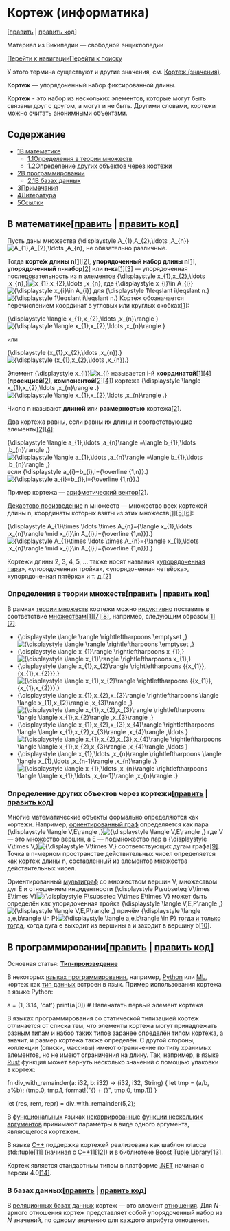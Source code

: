 

# Кортеж (информатика)

[[править](https://ru.wikipedia.org/w/index.php?title=%D0%9A%D0%BE%D1%80%D1%82%D0%B5%D0%B6_(%D0%B8%D0%BD%D1%84%D0%BE%D1%80%D0%BC%D0%B0%D1%82%D0%B8%D0%BA%D0%B0)&veaction=edit&section=0 "Править преамбулу") | [править код](https://ru.wikipedia.org/w/index.php?title=%D0%9A%D0%BE%D1%80%D1%82%D0%B5%D0%B6_(%D0%B8%D0%BD%D1%84%D0%BE%D1%80%D0%BC%D0%B0%D1%82%D0%B8%D0%BA%D0%B0)&action=edit&section=0&summary=/*%20%D0%9F%D1%80%D0%B5%D0%B0%D0%BC%D0%B1%D1%83%D0%BB%D0%B0%20*/%20 "Править преамбулу")]

Материал из Википедии — свободной энциклопедии

[Перейти к навигации](https://ru.wikipedia.org/wiki/%D0%9A%D0%BE%D1%80%D1%82%D0%B5%D0%B6_(%D0%B8%D0%BD%D1%84%D0%BE%D1%80%D0%BC%D0%B0%D1%82%D0%B8%D0%BA%D0%B0)#mw-head)[Перейти к поиску](https://ru.wikipedia.org/wiki/%D0%9A%D0%BE%D1%80%D1%82%D0%B5%D0%B6_(%D0%B8%D0%BD%D1%84%D0%BE%D1%80%D0%BC%D0%B0%D1%82%D0%B8%D0%BA%D0%B0)#searchInput)

У этого термина существуют и другие значения, см. [Кортеж (значения)](https://ru.wikipedia.org/wiki/%D0%9A%D0%BE%D1%80%D1%82%D0%B5%D0%B6_(%D0%B7%D0%BD%D0%B0%D1%87%D0%B5%D0%BD%D0%B8%D1%8F) "Кортеж (значения)").

**Кортеж** — упорядоченный набор фиксированной длины.

**Кортеж** - это набор из нескольких элементов, которые могут быть связаны друг с другом, а могут и не быть. Другими словами, кортежи можно считать анонимными объектами.

## Содержание

-   [1В математике](https://ru.wikipedia.org/wiki/%D0%9A%D0%BE%D1%80%D1%82%D0%B5%D0%B6_(%D0%B8%D0%BD%D1%84%D0%BE%D1%80%D0%BC%D0%B0%D1%82%D0%B8%D0%BA%D0%B0)#%D0%92_%D0%BC%D0%B0%D1%82%D0%B5%D0%BC%D0%B0%D1%82%D0%B8%D0%BA%D0%B5)
    -   [1.1Определения в теории множеств](https://ru.wikipedia.org/wiki/%D0%9A%D0%BE%D1%80%D1%82%D0%B5%D0%B6_(%D0%B8%D0%BD%D1%84%D0%BE%D1%80%D0%BC%D0%B0%D1%82%D0%B8%D0%BA%D0%B0)#%D0%9E%D0%BF%D1%80%D0%B5%D0%B4%D0%B5%D0%BB%D0%B5%D0%BD%D0%B8%D1%8F_%D0%B2_%D1%82%D0%B5%D0%BE%D1%80%D0%B8%D0%B8_%D0%BC%D0%BD%D0%BE%D0%B6%D0%B5%D1%81%D1%82%D0%B2)
    -   [1.2Определение других объектов через кортежи](https://ru.wikipedia.org/wiki/%D0%9A%D0%BE%D1%80%D1%82%D0%B5%D0%B6_(%D0%B8%D0%BD%D1%84%D0%BE%D1%80%D0%BC%D0%B0%D1%82%D0%B8%D0%BA%D0%B0)#%D0%9E%D0%BF%D1%80%D0%B5%D0%B4%D0%B5%D0%BB%D0%B5%D0%BD%D0%B8%D0%B5_%D0%B4%D1%80%D1%83%D0%B3%D0%B8%D1%85_%D0%BE%D0%B1%D1%8A%D0%B5%D0%BA%D1%82%D0%BE%D0%B2_%D1%87%D0%B5%D1%80%D0%B5%D0%B7_%D0%BA%D0%BE%D1%80%D1%82%D0%B5%D0%B6%D0%B8)
-   [2В программировании](https://ru.wikipedia.org/wiki/%D0%9A%D0%BE%D1%80%D1%82%D0%B5%D0%B6_(%D0%B8%D0%BD%D1%84%D0%BE%D1%80%D0%BC%D0%B0%D1%82%D0%B8%D0%BA%D0%B0)#%D0%92_%D0%BF%D1%80%D0%BE%D0%B3%D1%80%D0%B0%D0%BC%D0%BC%D0%B8%D1%80%D0%BE%D0%B2%D0%B0%D0%BD%D0%B8%D0%B8)
    -   [2.1В базах данных](https://ru.wikipedia.org/wiki/%D0%9A%D0%BE%D1%80%D1%82%D0%B5%D0%B6_(%D0%B8%D0%BD%D1%84%D0%BE%D1%80%D0%BC%D0%B0%D1%82%D0%B8%D0%BA%D0%B0)#%D0%92_%D0%B1%D0%B0%D0%B7%D0%B0%D1%85_%D0%B4%D0%B0%D0%BD%D0%BD%D1%8B%D1%85)
-   [3Примечания](https://ru.wikipedia.org/wiki/%D0%9A%D0%BE%D1%80%D1%82%D0%B5%D0%B6_(%D0%B8%D0%BD%D1%84%D0%BE%D1%80%D0%BC%D0%B0%D1%82%D0%B8%D0%BA%D0%B0)#%D0%9F%D1%80%D0%B8%D0%BC%D0%B5%D1%87%D0%B0%D0%BD%D0%B8%D1%8F)
-   [4Литература](https://ru.wikipedia.org/wiki/%D0%9A%D0%BE%D1%80%D1%82%D0%B5%D0%B6_(%D0%B8%D0%BD%D1%84%D0%BE%D1%80%D0%BC%D0%B0%D1%82%D0%B8%D0%BA%D0%B0)#%D0%9B%D0%B8%D1%82%D0%B5%D1%80%D0%B0%D1%82%D1%83%D1%80%D0%B0)
-   [5Ссылки](https://ru.wikipedia.org/wiki/%D0%9A%D0%BE%D1%80%D1%82%D0%B5%D0%B6_(%D0%B8%D0%BD%D1%84%D0%BE%D1%80%D0%BC%D0%B0%D1%82%D0%B8%D0%BA%D0%B0)#%D0%A1%D1%81%D1%8B%D0%BB%D0%BA%D0%B8)

## В математике[[править](https://ru.wikipedia.org/w/index.php?title=%D0%9A%D0%BE%D1%80%D1%82%D0%B5%D0%B6_(%D0%B8%D0%BD%D1%84%D0%BE%D1%80%D0%BC%D0%B0%D1%82%D0%B8%D0%BA%D0%B0)&veaction=edit&section=1 "Редактировать раздел «В математике»") | [править код](https://ru.wikipedia.org/w/index.php?title=%D0%9A%D0%BE%D1%80%D1%82%D0%B5%D0%B6_(%D0%B8%D0%BD%D1%84%D0%BE%D1%80%D0%BC%D0%B0%D1%82%D0%B8%D0%BA%D0%B0)&action=edit&section=1 "Редактировать раздел «В математике»")]

Пусть даны множества {\displaystyle A_{1},A_{2},\ldots ,A_{n}}![A_{1},A_{2},\ldots ,A_{n}](https://wikimedia.org/api/rest_v1/media/math/render/svg/83d4d8a587f2b5a98e63b4054c605f6ecc8b71e7), не обязательно различные.

Тогда **корте́ж длины n**[[1]](https://ru.wikipedia.org/wiki/%D0%9A%D0%BE%D1%80%D1%82%D0%B5%D0%B6_(%D0%B8%D0%BD%D1%84%D0%BE%D1%80%D0%BC%D0%B0%D1%82%D0%B8%D0%BA%D0%B0)#cite_note-_01b314bbc0bab747-1)[[2]](https://ru.wikipedia.org/wiki/%D0%9A%D0%BE%D1%80%D1%82%D0%B5%D0%B6_(%D0%B8%D0%BD%D1%84%D0%BE%D1%80%D0%BC%D0%B0%D1%82%D0%B8%D0%BA%D0%B0)#cite_note-_fd6983ea1d750497-2), **упорядоченный набор длины n**[[1]](https://ru.wikipedia.org/wiki/%D0%9A%D0%BE%D1%80%D1%82%D0%B5%D0%B6_(%D0%B8%D0%BD%D1%84%D0%BE%D1%80%D0%BC%D0%B0%D1%82%D0%B8%D0%BA%D0%B0)#cite_note-_01b314bbc0bab747-1), **упорядоченный n-набор**[[2]](https://ru.wikipedia.org/wiki/%D0%9A%D0%BE%D1%80%D1%82%D0%B5%D0%B6_(%D0%B8%D0%BD%D1%84%D0%BE%D1%80%D0%BC%D0%B0%D1%82%D0%B8%D0%BA%D0%B0)#cite_note-_fd6983ea1d750497-2) или **n-ка**[[1]](https://ru.wikipedia.org/wiki/%D0%9A%D0%BE%D1%80%D1%82%D0%B5%D0%B6_(%D0%B8%D0%BD%D1%84%D0%BE%D1%80%D0%BC%D0%B0%D1%82%D0%B8%D0%BA%D0%B0)#cite_note-_01b314bbc0bab747-1)[[3]](https://ru.wikipedia.org/wiki/%D0%9A%D0%BE%D1%80%D1%82%D0%B5%D0%B6_(%D0%B8%D0%BD%D1%84%D0%BE%D1%80%D0%BC%D0%B0%D1%82%D0%B8%D0%BA%D0%B0)#cite_note-_6ad199ecd5aed01b-3) — упорядоченная последовательность из n элементов {\displaystyle x_{1},x_{2},\ldots ,x_{n},}![x_{1},x_{2},\ldots ,x_{n},](https://wikimedia.org/api/rest_v1/media/math/render/svg/cdce849f807aba5436eb6f37077398af863b312f) где {\displaystyle x_{i}\in A_{i}}![{\displaystyle x_{i}\in A_{i}}](https://wikimedia.org/api/rest_v1/media/math/render/svg/f8d60316634d8219f309194153e90d58d0a8078f) для {\displaystyle 1\leqslant i\leqslant n.}![{\displaystyle 1\leqslant i\leqslant n.}](https://wikimedia.org/api/rest_v1/media/math/render/svg/51225c9ad8c24e200ff837c1bb9a308e11267152) Кортеж обозначается перечислением координат в угловых или круглых скобках[[1]](https://ru.wikipedia.org/wiki/%D0%9A%D0%BE%D1%80%D1%82%D0%B5%D0%B6_(%D0%B8%D0%BD%D1%84%D0%BE%D1%80%D0%BC%D0%B0%D1%82%D0%B8%D0%BA%D0%B0)#cite_note-_01b314bbc0bab747-1):

{\displaystyle \langle x_{1},x_{2},\ldots ,x_{n}\rangle }![{\displaystyle \langle x_{1},x_{2},\ldots ,x_{n}\rangle }](https://wikimedia.org/api/rest_v1/media/math/render/svg/16d4da933c7d9bdc3a6bd5fd199f601aec934d25)

или

{\displaystyle (x_{1},x_{2},\ldots ,x_{n}).}![{\displaystyle (x_{1},x_{2},\ldots ,x_{n}).}](https://wikimedia.org/api/rest_v1/media/math/render/svg/2c10c3280798c4c41d81f4b3e63e8e0c8e77bc6c)

Элемент {\displaystyle x_{i}}![x_{i}](https://wikimedia.org/api/rest_v1/media/math/render/svg/e87000dd6142b81d041896a30fe58f0c3acb2158) называется i-й **координатой**[[1]](https://ru.wikipedia.org/wiki/%D0%9A%D0%BE%D1%80%D1%82%D0%B5%D0%B6_(%D0%B8%D0%BD%D1%84%D0%BE%D1%80%D0%BC%D0%B0%D1%82%D0%B8%D0%BA%D0%B0)#cite_note-_01b314bbc0bab747-1)[[4]](https://ru.wikipedia.org/wiki/%D0%9A%D0%BE%D1%80%D1%82%D0%B5%D0%B6_(%D0%B8%D0%BD%D1%84%D0%BE%D1%80%D0%BC%D0%B0%D1%82%D0%B8%D0%BA%D0%B0)#cite_note-_106ec53a4589783d-4) (**проекцией**[[2]](https://ru.wikipedia.org/wiki/%D0%9A%D0%BE%D1%80%D1%82%D0%B5%D0%B6_(%D0%B8%D0%BD%D1%84%D0%BE%D1%80%D0%BC%D0%B0%D1%82%D0%B8%D0%BA%D0%B0)#cite_note-_fd6983ea1d750497-2), **компонентой**[[2]](https://ru.wikipedia.org/wiki/%D0%9A%D0%BE%D1%80%D1%82%D0%B5%D0%B6_(%D0%B8%D0%BD%D1%84%D0%BE%D1%80%D0%BC%D0%B0%D1%82%D0%B8%D0%BA%D0%B0)#cite_note-_fd6983ea1d750497-2)[[4]](https://ru.wikipedia.org/wiki/%D0%9A%D0%BE%D1%80%D1%82%D0%B5%D0%B6_(%D0%B8%D0%BD%D1%84%D0%BE%D1%80%D0%BC%D0%B0%D1%82%D0%B8%D0%BA%D0%B0)#cite_note-_106ec53a4589783d-4)) кортежа {\displaystyle \langle x_{1},x_{2},\ldots ,x_{n}\rangle .}![{\displaystyle \langle x_{1},x_{2},\ldots ,x_{n}\rangle .}](https://wikimedia.org/api/rest_v1/media/math/render/svg/881fb00372c3594a0cb5d997ffa7c64981122520)

Число n называют **длиной** или **размерностью** кортежа[[2]](https://ru.wikipedia.org/wiki/%D0%9A%D0%BE%D1%80%D1%82%D0%B5%D0%B6_(%D0%B8%D0%BD%D1%84%D0%BE%D1%80%D0%BC%D0%B0%D1%82%D0%B8%D0%BA%D0%B0)#cite_note-_fd6983ea1d750497-2).

Два кортежа равны, если равны их длины и соответствующие элементы[[2]](https://ru.wikipedia.org/wiki/%D0%9A%D0%BE%D1%80%D1%82%D0%B5%D0%B6_(%D0%B8%D0%BD%D1%84%D0%BE%D1%80%D0%BC%D0%B0%D1%82%D0%B8%D0%BA%D0%B0)#cite_note-_fd6983ea1d750497-2)[[4]](https://ru.wikipedia.org/wiki/%D0%9A%D0%BE%D1%80%D1%82%D0%B5%D0%B6_(%D0%B8%D0%BD%D1%84%D0%BE%D1%80%D0%BC%D0%B0%D1%82%D0%B8%D0%BA%D0%B0)#cite_note-_106ec53a4589783d-4):

{\displaystyle \langle a_{1},\ldots ,a_{n}\rangle =\langle b_{1},\ldots ,b_{n}\rangle ,}![{\displaystyle \langle a_{1},\ldots ,a_{n}\rangle =\langle b_{1},\ldots ,b_{n}\rangle ,}](https://wikimedia.org/api/rest_v1/media/math/render/svg/82b656d468bad9d90c28c5c391a2c753218b2772) если {\displaystyle a_{i}=b_{i},i={\overline {1,n}}.}![{\displaystyle a_{i}=b_{i},i={\overline {1,n}}.}](https://wikimedia.org/api/rest_v1/media/math/render/svg/d3a56f3f843a21b531843457c29902c75f0904e6)

Пример кортежа — [арифметический вектор](https://ru.wikipedia.org/wiki/%D0%90%D1%80%D0%B8%D1%84%D0%BC%D0%B5%D1%82%D0%B8%D1%87%D0%B5%D1%81%D0%BA%D0%B8%D0%B9_%D0%B2%D0%B5%D0%BA%D1%82%D0%BE%D1%80 "Арифметический вектор")[[2]](https://ru.wikipedia.org/wiki/%D0%9A%D0%BE%D1%80%D1%82%D0%B5%D0%B6_(%D0%B8%D0%BD%D1%84%D0%BE%D1%80%D0%BC%D0%B0%D1%82%D0%B8%D0%BA%D0%B0)#cite_note-_fd6983ea1d750497-2).

[Декартово произведение](https://ru.wikipedia.org/wiki/%D0%94%D0%B5%D0%BA%D0%B0%D1%80%D1%82%D0%BE%D0%B2%D0%BE_%D0%BF%D1%80%D0%BE%D0%B8%D0%B7%D0%B2%D0%B5%D0%B4%D0%B5%D0%BD%D0%B8%D0%B5 "Декартово произведение") n множеств — множество всех кортежей длины n, координаты которых взяты из этих множеств[[1]](https://ru.wikipedia.org/wiki/%D0%9A%D0%BE%D1%80%D1%82%D0%B5%D0%B6_(%D0%B8%D0%BD%D1%84%D0%BE%D1%80%D0%BC%D0%B0%D1%82%D0%B8%D0%BA%D0%B0)#cite_note-_01b314bbc0bab747-1)[[5]](https://ru.wikipedia.org/wiki/%D0%9A%D0%BE%D1%80%D1%82%D0%B5%D0%B6_(%D0%B8%D0%BD%D1%84%D0%BE%D1%80%D0%BC%D0%B0%D1%82%D0%B8%D0%BA%D0%B0)#cite_note-_a06e4245485ddd24-5)[[6]](https://ru.wikipedia.org/wiki/%D0%9A%D0%BE%D1%80%D1%82%D0%B5%D0%B6_(%D0%B8%D0%BD%D1%84%D0%BE%D1%80%D0%BC%D0%B0%D1%82%D0%B8%D0%BA%D0%B0)#cite_note-_d3e31e4015aeed0e-6):

{\displaystyle A_{1}\times \ldots \times A_{n}=\{\langle x_{1},\ldots ,x_{n}\rangle \mid x_{i}\in A_{i},i={\overline {1,n}}\}.}![{\displaystyle A_{1}\times \ldots \times A_{n}=\{\langle x_{1},\ldots ,x_{n}\rangle \mid x_{i}\in A_{i},i={\overline {1,n}}\}.}](https://wikimedia.org/api/rest_v1/media/math/render/svg/ca9c86c91de36f1d09ceac89604e819f95acd698)

Кортежи длины 2, 3, 4, 5, … также носят названия «[упорядоченная пара](https://ru.wikipedia.org/wiki/%D0%A3%D0%BF%D0%BE%D1%80%D1%8F%D0%B4%D0%BE%D1%87%D0%B5%D0%BD%D0%BD%D0%B0%D1%8F_%D0%BF%D0%B0%D1%80%D0%B0 "Упорядоченная пара")», «упорядоченная тройка», «упорядоченная четвёрка», «упорядоченная пятёрка» и т. д.[[2]](https://ru.wikipedia.org/wiki/%D0%9A%D0%BE%D1%80%D1%82%D0%B5%D0%B6_(%D0%B8%D0%BD%D1%84%D0%BE%D1%80%D0%BC%D0%B0%D1%82%D0%B8%D0%BA%D0%B0)#cite_note-_fd6983ea1d750497-2)

### Определения в теории множеств[[править](https://ru.wikipedia.org/w/index.php?title=%D0%9A%D0%BE%D1%80%D1%82%D0%B5%D0%B6_(%D0%B8%D0%BD%D1%84%D0%BE%D1%80%D0%BC%D0%B0%D1%82%D0%B8%D0%BA%D0%B0)&veaction=edit&section=2 "Редактировать раздел «Определения в теории множеств»") | [править код](https://ru.wikipedia.org/w/index.php?title=%D0%9A%D0%BE%D1%80%D1%82%D0%B5%D0%B6_(%D0%B8%D0%BD%D1%84%D0%BE%D1%80%D0%BC%D0%B0%D1%82%D0%B8%D0%BA%D0%B0)&action=edit&section=2 "Редактировать раздел «Определения в теории множеств»")]

В рамках [теории множеств](https://ru.wikipedia.org/wiki/%D0%A2%D0%B5%D0%BE%D1%80%D0%B8%D1%8F_%D0%BC%D0%BD%D0%BE%D0%B6%D0%B5%D1%81%D1%82%D0%B2 "Теория множеств") кортежи можно [индуктивно](https://ru.wikipedia.org/wiki/%D0%9C%D0%B0%D1%82%D0%B5%D0%BC%D0%B0%D1%82%D0%B8%D1%87%D0%B5%D1%81%D0%BA%D0%B0%D1%8F_%D0%B8%D0%BD%D0%B4%D1%83%D0%BA%D1%86%D0%B8%D1%8F "Математическая индукция") поставить в соответствие [множествам](https://ru.wikipedia.org/wiki/%D0%9C%D0%BD%D0%BE%D0%B6%D0%B5%D1%81%D1%82%D0%B2%D0%BE_(%D0%BC%D0%B0%D1%82%D0%B5%D0%BC%D0%B0%D1%82%D0%B8%D0%BA%D0%B0) "Множество (математика)")[[1]](https://ru.wikipedia.org/wiki/%D0%9A%D0%BE%D1%80%D1%82%D0%B5%D0%B6_(%D0%B8%D0%BD%D1%84%D0%BE%D1%80%D0%BC%D0%B0%D1%82%D0%B8%D0%BA%D0%B0)#cite_note-_01b314bbc0bab747-1)[[7]](https://ru.wikipedia.org/wiki/%D0%9A%D0%BE%D1%80%D1%82%D0%B5%D0%B6_(%D0%B8%D0%BD%D1%84%D0%BE%D1%80%D0%BC%D0%B0%D1%82%D0%B8%D0%BA%D0%B0)#cite_note-_aafa9d16245efa11-7)[[8]](https://ru.wikipedia.org/wiki/%D0%9A%D0%BE%D1%80%D1%82%D0%B5%D0%B6_(%D0%B8%D0%BD%D1%84%D0%BE%D1%80%D0%BC%D0%B0%D1%82%D0%B8%D0%BA%D0%B0)#cite_note-_c4e2d2bc790173d9-8), например, следующим образом[[1]](https://ru.wikipedia.org/wiki/%D0%9A%D0%BE%D1%80%D1%82%D0%B5%D0%B6_(%D0%B8%D0%BD%D1%84%D0%BE%D1%80%D0%BC%D0%B0%D1%82%D0%B8%D0%BA%D0%B0)#cite_note-_01b314bbc0bab747-1)[[7]](https://ru.wikipedia.org/wiki/%D0%9A%D0%BE%D1%80%D1%82%D0%B5%D0%B6_(%D0%B8%D0%BD%D1%84%D0%BE%D1%80%D0%BC%D0%B0%D1%82%D0%B8%D0%BA%D0%B0)#cite_note-_aafa9d16245efa11-7):

-   {\displaystyle \langle \rangle \rightleftharpoons \emptyset ,}![{\displaystyle \langle \rangle \rightleftharpoons \emptyset ,}](https://wikimedia.org/api/rest_v1/media/math/render/svg/f41eb9c6fa42bcc75430655da973303ec7703bae)
-   {\displaystyle \langle x_{1}\rangle \rightleftharpoons x_{1},}![{\displaystyle \langle x_{1}\rangle \rightleftharpoons x_{1},}](https://wikimedia.org/api/rest_v1/media/math/render/svg/799e3e634f978f5aa59b3641ab98d0444d4ee7a7)
-   {\displaystyle \langle x_{1},x_{2}\rangle \rightleftharpoons \{\{x_{1}\},\{x_{1},x_{2}\}\},}![{\displaystyle \langle x_{1},x_{2}\rangle \rightleftharpoons \{\{x_{1}\},\{x_{1},x_{2}\}\},}](https://wikimedia.org/api/rest_v1/media/math/render/svg/5baf1978e3b002d5563f34b14c3f1748cea682d1)
-   {\displaystyle \langle x_{1},x_{2},x_{3}\rangle \rightleftharpoons \langle \langle x_{1},x_{2}\rangle ,x_{3}\rangle ,}![{\displaystyle \langle x_{1},x_{2},x_{3}\rangle \rightleftharpoons \langle \langle x_{1},x_{2}\rangle ,x_{3}\rangle ,}](https://wikimedia.org/api/rest_v1/media/math/render/svg/fd650467a92d76a5e0fb7f80543cb8389d05b8cf)
-   {\displaystyle \langle x_{1},x_{2},x_{3},x_{4}\rangle \rightleftharpoons \langle \langle x_{1},x_{2},x_{3}\rangle ,x_{4}\rangle ,\ldots }![{\displaystyle \langle x_{1},x_{2},x_{3},x_{4}\rangle \rightleftharpoons \langle \langle x_{1},x_{2},x_{3}\rangle ,x_{4}\rangle ,\ldots }](https://wikimedia.org/api/rest_v1/media/math/render/svg/5909c7d4042e3a384b4e0d32a1379c2dae8b30fc)
-   {\displaystyle \langle x_{1},\ldots ,x_{n}\rangle \rightleftharpoons \langle \langle x_{1},\ldots ,x_{n-1}\rangle ,x_{n}\rangle .}![{\displaystyle \langle x_{1},\ldots ,x_{n}\rangle \rightleftharpoons \langle \langle x_{1},\ldots ,x_{n-1}\rangle ,x_{n}\rangle .}](https://wikimedia.org/api/rest_v1/media/math/render/svg/cc95cbfbee428c1ebf1b5abcc7114ac26397c9e1)

### Определение других объектов через кортежи[[править](https://ru.wikipedia.org/w/index.php?title=%D0%9A%D0%BE%D1%80%D1%82%D0%B5%D0%B6_(%D0%B8%D0%BD%D1%84%D0%BE%D1%80%D0%BC%D0%B0%D1%82%D0%B8%D0%BA%D0%B0)&veaction=edit&section=3 "Редактировать раздел «Определение других объектов через кортежи»") | [править код](https://ru.wikipedia.org/w/index.php?title=%D0%9A%D0%BE%D1%80%D1%82%D0%B5%D0%B6_(%D0%B8%D0%BD%D1%84%D0%BE%D1%80%D0%BC%D0%B0%D1%82%D0%B8%D0%BA%D0%B0)&action=edit&section=3 "Редактировать раздел «Определение других объектов через кортежи»")]

Многие математические объекты формально определяются как кортежи. Например, [ориентированный граф](https://ru.wikipedia.org/wiki/%D0%9E%D1%80%D0%B8%D0%B5%D0%BD%D1%82%D0%B8%D1%80%D0%BE%D0%B2%D0%B0%D0%BD%D0%BD%D1%8B%D0%B9_%D0%B3%D1%80%D0%B0%D1%84 "Ориентированный граф") определяется как пара {\displaystyle \langle V,E\rangle ,}![{\displaystyle \langle V,E\rangle ,}](https://wikimedia.org/api/rest_v1/media/math/render/svg/29f44f2e8c27e0f0c24b9875bffc817575a80ba0) где V — это множество вершин, а E — подмножество [пар](https://ru.wikipedia.org/wiki/%D0%A3%D0%BF%D0%BE%D1%80%D1%8F%D0%B4%D0%BE%D1%87%D0%B5%D0%BD%D0%BD%D0%B0%D1%8F_%D0%BF%D0%B0%D1%80%D0%B0 "Упорядоченная пара") в {\displaystyle V\times V,}![{\displaystyle V\times V,}](https://wikimedia.org/api/rest_v1/media/math/render/svg/eecd4142edeb844ff3ba835c96afd7c000710c26) соответствующих дугам графа[[9]](https://ru.wikipedia.org/wiki/%D0%9A%D0%BE%D1%80%D1%82%D0%B5%D0%B6_(%D0%B8%D0%BD%D1%84%D0%BE%D1%80%D0%BC%D0%B0%D1%82%D0%B8%D0%BA%D0%B0)#cite_note-_d3e31f4015aeeed8-9). Точка в n-мерном пространстве действительных чисел определяется как кортеж длины n, составленный из элементов множества действительных чисел.

Ориентированный [мультиграф](https://ru.wikipedia.org/wiki/%D0%9C%D1%83%D0%BB%D1%8C%D1%82%D0%B8%D0%B3%D1%80%D0%B0%D1%84 "Мультиграф") со множеством вершин V, множеством дуг E и отношением инцидентности {\displaystyle P\subseteq V\times E\times V}![{\displaystyle P\subseteq V\times E\times V}](https://wikimedia.org/api/rest_v1/media/math/render/svg/cf012cf90b0369be261fa31092fdb509333b76aa) может быть определён как упорядоченная тройка {\displaystyle \langle V,E,P\rangle ,}![{\displaystyle \langle V,E,P\rangle ,}](https://wikimedia.org/api/rest_v1/media/math/render/svg/1c8d26bf17efde6cf3e34ea0ce968a1b96c631bf) причём {\displaystyle \langle a,e,b\rangle \in P}![{\displaystyle \langle a,e,b\rangle \in P}](https://wikimedia.org/api/rest_v1/media/math/render/svg/ff70b16ed5408e26d76a587ebf1f35de26c51c1b) [тогда и только тогда](https://ru.wikipedia.org/wiki/%D0%A2%D0%BE%D0%B3%D0%B4%D0%B0_%D0%B8_%D1%82%D0%BE%D0%BB%D1%8C%D0%BA%D0%BE_%D1%82%D0%BE%D0%B3%D0%B4%D0%B0 "Тогда и только тогда"), когда дуга e выходит из вершины a и заходит в вершину b[[10]](https://ru.wikipedia.org/wiki/%D0%9A%D0%BE%D1%80%D1%82%D0%B5%D0%B6_(%D0%B8%D0%BD%D1%84%D0%BE%D1%80%D0%BC%D0%B0%D1%82%D0%B8%D0%BA%D0%B0)#cite_note-_9e037d087d45651f-10).

## В программировании[[править](https://ru.wikipedia.org/w/index.php?title=%D0%9A%D0%BE%D1%80%D1%82%D0%B5%D0%B6_(%D0%B8%D0%BD%D1%84%D0%BE%D1%80%D0%BC%D0%B0%D1%82%D0%B8%D0%BA%D0%B0)&veaction=edit&section=4 "Редактировать раздел «В программировании»") | [править код](https://ru.wikipedia.org/w/index.php?title=%D0%9A%D0%BE%D1%80%D1%82%D0%B5%D0%B6_(%D0%B8%D0%BD%D1%84%D0%BE%D1%80%D0%BC%D0%B0%D1%82%D0%B8%D0%BA%D0%B0)&action=edit&section=4 "Редактировать раздел «В программировании»")]

Основная статья: **[Тип-произведение](https://ru.wikipedia.org/wiki/%D0%A2%D0%B8%D0%BF-%D0%BF%D1%80%D0%BE%D0%B8%D0%B7%D0%B2%D0%B5%D0%B4%D0%B5%D0%BD%D0%B8%D0%B5 "Тип-произведение")**

В некоторых [языках программирования](https://ru.wikipedia.org/wiki/%D0%AF%D0%B7%D1%8B%D0%BA_%D0%BF%D1%80%D0%BE%D0%B3%D1%80%D0%B0%D0%BC%D0%BC%D0%B8%D1%80%D0%BE%D0%B2%D0%B0%D0%BD%D0%B8%D1%8F "Язык программирования"), например, [Python](https://ru.wikipedia.org/wiki/Python "Python") или [ML](https://ru.wikipedia.org/wiki/ML "ML"), кортеж как [тип данных](https://ru.wikipedia.org/wiki/%D0%A2%D0%B8%D0%BF_%D0%B4%D0%B0%D0%BD%D0%BD%D1%8B%D1%85 "Тип данных") встроен в язык. Пример использования кортежа в языке Python:

a = (1, 3.14, 'cat')
print(a[0]) # Напечатать первый элемент кортежа

В языках программирования со статической типизацией кортеж отличается от списка тем, что элементы кортежа могут принадлежать разным [типам](https://ru.wikipedia.org/wiki/%D0%A2%D0%B8%D0%BF_%D0%B4%D0%B0%D0%BD%D0%BD%D1%8B%D1%85 "Тип данных") и набор таких типов заранее определён типом кортежа, а значит, и размер кортежа также определён. С другой стороны, коллекции (списки, массивы) имеют ограничение по типу хранимых элементов, но не имеют ограничения на длину. Так, например, в языке [Rust](https://ru.wikipedia.org/wiki/Rust_(%D1%8F%D0%B7%D1%8B%D0%BA_%D0%BF%D1%80%D0%BE%D0%B3%D1%80%D0%B0%D0%BC%D0%BC%D0%B8%D1%80%D0%BE%D0%B2%D0%B0%D0%BD%D0%B8%D1%8F) "Rust (язык программирования)") функция может вернуть несколько значений с помощью упаковки в кортеж:

fn div_with_remainder(a: i32, b: i32) -> (i32, i32, String) {
 let tmp = (a/b, a%b);
 (tmp.0, tmp.1, format!("{} + {}", tmp.0, tmp.1))
}

let (res, rem, repr) = div_with_remainder(5,2);

В [функциональных](https://ru.wikipedia.org/wiki/%D0%A4%D1%83%D0%BD%D0%BA%D1%86%D0%B8%D0%BE%D0%BD%D0%B0%D0%BB%D1%8C%D0%BD%D0%BE%D0%B5_%D0%BF%D1%80%D0%BE%D0%B3%D1%80%D0%B0%D0%BC%D0%BC%D0%B8%D1%80%D0%BE%D0%B2%D0%B0%D0%BD%D0%B8%D0%B5 "Функциональное программирование") языках [некаррированные](https://ru.wikipedia.org/wiki/%D0%9A%D0%B0%D1%80%D1%80%D0%B8%D1%80%D0%BE%D0%B2%D0%B0%D0%BD%D0%B8%D0%B5 "Каррирование") [функции нескольких аргументов](https://ru.wikipedia.org/wiki/%D0%A4%D1%83%D0%BD%D0%BA%D1%86%D0%B8%D1%8F_(%D0%BC%D0%B0%D1%82%D0%B5%D0%BC%D0%B0%D1%82%D0%B8%D0%BA%D0%B0)#%D1%84%D1%83%D0%BD%D0%BA%D1%86%D0%B8%D0%B8_%D0%BD%D0%B5%D1%81%D0%BA%D0%BE%D0%BB%D1%8C%D0%BA%D0%B8%D1%85_%D0%B0%D1%80%D0%B3%D1%83%D0%BC%D0%B5%D0%BD%D1%82%D0%BE%D0%B2 "Функция (математика)") принимают параметры в виде одного аргумента, являющегося кортежем.

В языке [C++](https://ru.wikipedia.org/wiki/C%2B%2B "C++") поддержка кортежей реализована как шаблон класса std::tuple[[11]](https://ru.wikipedia.org/wiki/%D0%9A%D0%BE%D1%80%D1%82%D0%B5%D0%B6_(%D0%B8%D0%BD%D1%84%D0%BE%D1%80%D0%BC%D0%B0%D1%82%D0%B8%D0%BA%D0%B0)#cite_note-11) (начиная с [C++11](https://ru.wikipedia.org/wiki/C%2B%2B11 "C++11")[[12]](https://ru.wikipedia.org/wiki/%D0%9A%D0%BE%D1%80%D1%82%D0%B5%D0%B6_(%D0%B8%D0%BD%D1%84%D0%BE%D1%80%D0%BC%D0%B0%D1%82%D0%B8%D0%BA%D0%B0)#cite_note-12)) и в библиотеке [Boost Tuple Library](https://ru.wikipedia.org/wiki/Boost "Boost")[[13]](https://ru.wikipedia.org/wiki/%D0%9A%D0%BE%D1%80%D1%82%D0%B5%D0%B6_(%D0%B8%D0%BD%D1%84%D0%BE%D1%80%D0%BC%D0%B0%D1%82%D0%B8%D0%BA%D0%B0)#cite_note-boost-13).

Кортеж является стандартным типом в платформе [.NET](https://ru.wikipedia.org/wiki/.NET_Framework ".NET Framework") начиная с версии 4.0[[14]](https://ru.wikipedia.org/wiki/%D0%9A%D0%BE%D1%80%D1%82%D0%B5%D0%B6_(%D0%B8%D0%BD%D1%84%D0%BE%D1%80%D0%BC%D0%B0%D1%82%D0%B8%D0%BA%D0%B0)#cite_note-net4-14).

### В базах данных[[править](https://ru.wikipedia.org/w/index.php?title=%D0%9A%D0%BE%D1%80%D1%82%D0%B5%D0%B6_(%D0%B8%D0%BD%D1%84%D0%BE%D1%80%D0%BC%D0%B0%D1%82%D0%B8%D0%BA%D0%B0)&veaction=edit&section=5 "Редактировать раздел «В базах данных»") | [править код](https://ru.wikipedia.org/w/index.php?title=%D0%9A%D0%BE%D1%80%D1%82%D0%B5%D0%B6_(%D0%B8%D0%BD%D1%84%D0%BE%D1%80%D0%BC%D0%B0%D1%82%D0%B8%D0%BA%D0%B0)&action=edit&section=5 "Редактировать раздел «В базах данных»")]

В [реляционных базах данных](https://ru.wikipedia.org/wiki/%D0%A0%D0%B5%D0%BB%D1%8F%D1%86%D0%B8%D0%BE%D0%BD%D0%BD%D0%B0%D1%8F_%D0%BC%D0%BE%D0%B4%D0%B5%D0%BB%D1%8C_%D0%B4%D0%B0%D0%BD%D0%BD%D1%8B%D1%85 "Реляционная модель данных") кортеж — это элемент [отношения](https://ru.wikipedia.org/wiki/%D0%9E%D1%82%D0%BD%D0%BE%D1%88%D0%B5%D0%BD%D0%B8%D0%B5_(%D1%80%D0%B5%D0%BB%D1%8F%D1%86%D0%B8%D0%BE%D0%BD%D0%BD%D0%B0%D1%8F_%D0%BC%D0%BE%D0%B4%D0%B5%D0%BB%D1%8C) "Отношение (реляционная модель)"). Для _N_-арного отношения кортеж представляет собой упорядоченный набор из _N_ значений, по одному значению для каждого атрибута отношения.
